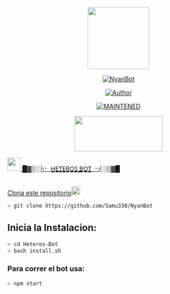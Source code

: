<p align="center">
<img src="./src/assistant.jpg" width="140" height="140"/>
</p>
<p align="center">
<a href="#"><img title="NyanBot" src="https://img.shields.io/badge/¸„٭⊹✡•~⍣°”ˆ˜¨ 𝙃𝙀𝙏𝙀𝙍𝙊𝙎 𝘽𝙊𝙏 ¨˜ˆ”°⍣~•✡⊹٭„¸ | 🔥Cristopher231🔥 | Sᥲm ყ Pᥱrrყ🥀-black?colorA=%23ff0000&colorB=%23000000&style=for-the-badge"></a>
</p>
<p align="center">
<a href="https://github.com/Samu330"><img title="Author" src="https://img.shields.io/badge/author-Samu330-green?colorA=%00ff00style=for-the-badge&logo=github"></a>
</p>
<p align="center">
<a href="#"><img title="MAINTENED" src="https://img.shields.io/badge/MAINTENED-YES-blue?colorA=%23ff0000&colorB=%230000ff&style=for-the-badge"</a>
</p>
<p align="center">
<img src="https://www.crackingpro.com/uploads/team_VIP.gif" width="200" height="80"/>
</p>
<img src="https://i.imgur.com/n1zo2wL.gif" width="30" height="30"/> █▓▒­░⡷⠂ H̳E̳T̳E̳R̳O̳S̳ ̳B̳O̳T̳ ⠐⢾░▒▓█
</p>
<br />
    Clona este repositorio</h3><img src="https://raw.githubusercontent.com/othneildrew/Best-README-Template/master/images/logo.png" alt="Logo" width="20" height="20">
  </a>

```bash
> git clone https://github.com/Samu330/NyanBot
```

## Inicia la Instalacion:

```bash
> cd Heteros-Bot
> bash install.sh
```

### Para correr el bot usa:
```bash
> npm start
```

